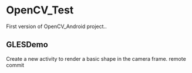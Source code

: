 # OpenCV_Test

First version of OpenCV_Android project..

## GLESDemo
Create a new activity to render a basic shape in the camera frame.
remote commit
